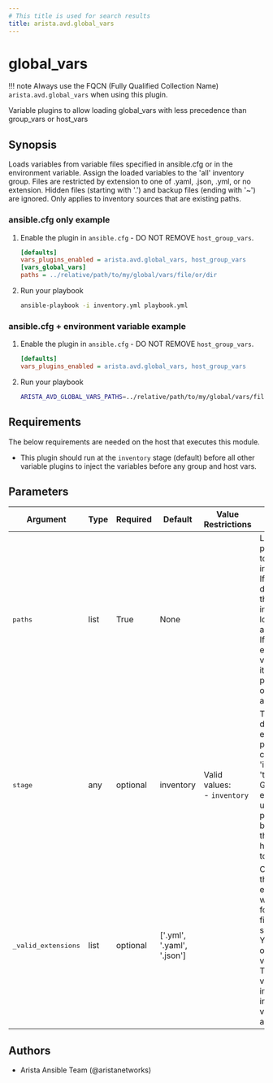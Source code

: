 ```yaml
---
# This title is used for search results
title: arista.avd.global_vars
---
```

<!--
  ~ Copyright (c) 2023-2024 Arista Networks, Inc.
  ~ Use of this source code is governed by the Apache License 2.0
  ~ that can be found in the LICENSE file.
  -->

# global_vars

!!! note
    Always use the FQCN (Fully Qualified Collection Name) `arista.avd.global_vars` when using this plugin.

Variable plugins to allow loading global_vars with less precedence than group_vars or host_vars

## Synopsis

Loads variables from variable files specified in ansible.cfg or in the environment variable.
Assign the loaded variables to the &#39;all&#39; inventory group.
Files are restricted by extension to one of .yaml, .json, .yml, or no extension.
Hidden files (starting with &#39;.&#39;) and backup files (ending with &#39;~&#39;) are ignored.
Only applies to inventory sources that are existing paths.

### ansible.cfg only example

1. Enable the plugin in `ansible.cfg` - DO NOT REMOVE `host_group_vars`.

    ```ini
    [defaults]
    vars_plugins_enabled = arista.avd.global_vars, host_group_vars
    [vars_global_vars]
    paths = ../relative/path/to/my/global/vars/file/or/dir
    ```

2. Run your playbook

    ```sh
    ansible-playbook -i inventory.yml playbook.yml
    ```

### ansible.cfg + environment variable example

1. Enable the plugin in `ansible.cfg` - DO NOT REMOVE `host_group_vars`.

    ```ini
    [defaults]
    vars_plugins_enabled = arista.avd.global_vars, host_group_vars
    ```

2. Run your playbook

    ```sh
    ARISTA_AVD_GLOBAL_VARS_PATHS=../relative/path/to/my/global/vars/file/or/dir ansible-playbook -i inventory.yml playbook.yml
    ```

## Requirements

The below requirements are needed on the host that executes this module.

- This plugin should run at the `inventory` stage (default) before all other variable plugins to inject the variables before any group and host vars.

## Parameters

| Argument | Type | Required | Default | Value Restrictions | Description |
| -------- | ---- | -------- | ------- | ------------------ | ----------- |
| <samp>paths</samp> | list | True | None |  | List of relative paths relative to the inventory file.<br>If path is a directory, all the valid files inside are loaded alphabetically.<br>If the environment variable is set, it takes precedence over ansible.cfg. |
| <samp>stage</samp> | any | optional | inventory | Valid values:<br>- <code>inventory</code> | The stage during which executing the plugin. It could be &#39;inventory&#39; or &#39;task&#39;<br>Given the expected usage of this plugin at the beginning of the run. It is hard-coded to &#39;inventory&#39; |
| <samp>_valid_extensions</samp> | list | optional | ['.yml', '.yaml', '.json'] |  | Check all of these extensions when looking for &#39;variable&#39; files, which should be YAML, JSON, or vaulted versions.<br>This affects vars_files, include_vars, inventory, and vars plugins, among others. |

## Authors

- Arista Ansible Team (@aristanetworks)
